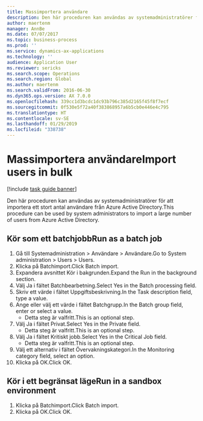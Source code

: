 ```yaml
---
title: Massimportera användare
description: Den här proceduren kan användas av systemadministratörer för att importera ett stort antal användare från Azure Active Directory.
author: maertenm
manager: AnnBe
ms.date: 07/07/2017
ms.topic: business-process
ms.prod: ''
ms.service: dynamics-ax-applications
ms.technology: ''
audience: Application User
ms.reviewer: sericks
ms.search.scope: Operations
ms.search.region: Global
ms.author: maertenm
ms.search.validFrom: 2016-06-30
ms.dyn365.ops.version: AX 7.0.0
ms.openlocfilehash: 339cc1d3bcdc1dc93b796c385d2165f45f8f7ecf
ms.sourcegitcommit: 0f530e5f72a40f383868957a6b5cb0e446e4c795
ms.translationtype: HT
ms.contentlocale: sv-SE
ms.lasthandoff: 01/29/2019
ms.locfileid: "338738"
---
```

# <a name="import-users-in-bulk"></a><span data-ttu-id="03814-103">Massimportera användare</span><span class="sxs-lookup"><span data-stu-id="03814-103">Import users in bulk</span></span>

[!include [task guide banner](../../includes/task-guide-banner.md)]

<span data-ttu-id="03814-104">Den här proceduren kan användas av systemadministratörer för att importera ett stort antal användare från Azure Active Directory.</span><span class="sxs-lookup"><span data-stu-id="03814-104">This procedure can be used by system administrators to import a large number of users from Azure Active Directory.</span></span>


## <a name="run-as-a-batch-job"></a><span data-ttu-id="03814-105">Kör som ett batchjobb</span><span class="sxs-lookup"><span data-stu-id="03814-105">Run as a batch job</span></span>
1. <span data-ttu-id="03814-106">Gå till Systemadministration > Användare > Användare.</span><span class="sxs-lookup"><span data-stu-id="03814-106">Go to System administration > Users > Users.</span></span>
2. <span data-ttu-id="03814-107">Klicka på Batchimport.</span><span class="sxs-lookup"><span data-stu-id="03814-107">Click Batch import.</span></span>
3. <span data-ttu-id="03814-108">Expandera avsnittet Kör i bakgrunden.</span><span class="sxs-lookup"><span data-stu-id="03814-108">Expand the Run in the background section.</span></span>
4. <span data-ttu-id="03814-109">Välj Ja i fältet Batchbearbetning.</span><span class="sxs-lookup"><span data-stu-id="03814-109">Select Yes in the Batch processing field.</span></span>
5. <span data-ttu-id="03814-110">Skriv ett värde i fältet Uppgiftsbeskrivning.</span><span class="sxs-lookup"><span data-stu-id="03814-110">In the Task description field, type a value.</span></span>
6. <span data-ttu-id="03814-111">Ange eller välj ett värde i fältet Batchgrupp.</span><span class="sxs-lookup"><span data-stu-id="03814-111">In the Batch group field, enter or select a value.</span></span>
    * <span data-ttu-id="03814-112">Detta steg är valfritt.</span><span class="sxs-lookup"><span data-stu-id="03814-112">This is an optional step.</span></span>  
7. <span data-ttu-id="03814-113">Välj Ja i fältet Privat.</span><span class="sxs-lookup"><span data-stu-id="03814-113">Select Yes in the Private field.</span></span>
    * <span data-ttu-id="03814-114">Detta steg är valfritt.</span><span class="sxs-lookup"><span data-stu-id="03814-114">This is an optional step.</span></span>  
8. <span data-ttu-id="03814-115">Välj Ja i fältet Kritiskt jobb.</span><span class="sxs-lookup"><span data-stu-id="03814-115">Select Yes in the Critical Job field.</span></span>
    * <span data-ttu-id="03814-116">Detta steg är valfritt.</span><span class="sxs-lookup"><span data-stu-id="03814-116">This is an optional step.</span></span>  
9. <span data-ttu-id="03814-117">Välj ett alternativ i fältet Övervakningskategori.</span><span class="sxs-lookup"><span data-stu-id="03814-117">In the Monitoring category field, select an option.</span></span>
10. <span data-ttu-id="03814-118">Klicka på OK.</span><span class="sxs-lookup"><span data-stu-id="03814-118">Click OK.</span></span>

## <a name="run-in-a-sandbox-environment"></a><span data-ttu-id="03814-119">Kör i ett begränsat läge</span><span class="sxs-lookup"><span data-stu-id="03814-119">Run in a sandbox environment</span></span>
1. <span data-ttu-id="03814-120">Klicka på Batchimport.</span><span class="sxs-lookup"><span data-stu-id="03814-120">Click Batch import.</span></span>
2. <span data-ttu-id="03814-121">Klicka på OK.</span><span class="sxs-lookup"><span data-stu-id="03814-121">Click OK.</span></span>


